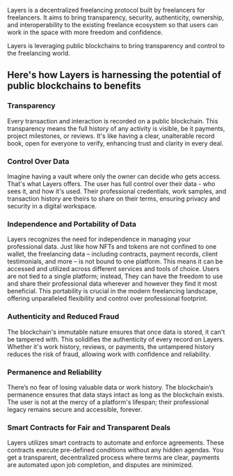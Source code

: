 Layers is a decentralized freelancing protocol built by freelancers for freelancers. It aims to bring transparency, security, authenticity, ownership, and interoperability to the existing freelance ecosystem so that users can work in the space with more freedom and confidence.

Layers is leveraging public blockchains to bring transparency and control to the freelancing world. 

## Here's how Layers is harnessing the potential of public blockchains to benefits

### **Transparency**

Every transaction and interaction is recorded on a public blockchain. This transparency means the full history of any activity is visible, be it payments, project milestones, or reviews. It's like having a clear, unalterable record book, open for everyone to verify, enhancing trust and clarity in every deal.

### **Control Over Data**

Imagine having a vault where only the owner can decide who gets access. That's what Layers offers. The user has full control over their data - who sees it, and how it's used. Their professional credentials, work samples, and transaction history are theirs to share on their terms, ensuring privacy and security in a digital workspace.

### **Independence and Portability of Data**

Layers recognizes the need for independence in managing your professional data. Just like how NFTs and tokens are not confined to one wallet, the freelancing data – including contracts, payment records, client testimonials, and more – is not bound to one platform. This means it can be accessed and utilized across different services and tools of choice. Users are not tied to a single platform; instead, They can have the freedom to use and share their professional data wherever and however they find it most beneficial. This portability is crucial in the modern freelancing landscape, offering unparalleled flexibility and control over professional footprint.

### **Authenticity and Reduced Fraud**

The blockchain's immutable nature ensures that once data is stored, it can't be tampered with. This solidifies the authenticity of every record on Layers. Whether it's work history, reviews, or payments, the untampered history reduces the risk of fraud, allowing work with confidence and reliability.

### **Permanence and Reliability**

There’s no fear of losing valuable data or work history. The blockchain’s permanence ensures that data stays intact as long as the blockchain exists. The user is not at the mercy of a platform's lifespan; their professional legacy remains secure and accessible, forever.

### **Smart Contracts for Fair and Transparent Deals**

Layers utilizes smart contracts to automate and enforce agreements. These contracts execute pre-defined conditions without any hidden agendas. You get a transparent, decentralized process where terms are clear, payments are automated upon job completion, and disputes are minimized.